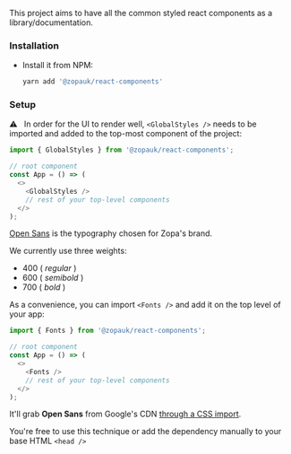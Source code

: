 This project aims to have all the common styled react components as a library/documentation.

### Installation

- Install it from NPM:

  ```bash
  yarn add '@zopauk/react-components'
  ```

### Setup

⚠️ &nbsp;&nbsp;In order for the UI to render well, `<GlobalStyles />` needs to be imported and added to the top-most component of the project:

```ts static
import { GlobalStyles } from '@zopauk/react-components';

// root component
const App = () => (
  <>
    <GlobalStyles />
    // rest of your top-level components
  </>
);
```

[Open Sans](https://fonts.google.com/specimen/Open+Sans) is the typography chosen for Zopa's brand.

We currently use three weights:

- 400 ( _regular_ )
- 600 ( _semibold_ )
- 700 ( _bold_ )

As a convenience, you can import `<Fonts />` and add it on the top level of your app:

```ts static
import { Fonts } from '@zopauk/react-components';

// root component
const App = () => (
  <>
    <Fonts />
    // rest of your top-level components
  </>
);
```

It'll grab **Open Sans** from Google's CDN [through a CSS import](https://github.com/zopaUK/react-components/blob/master/src/components/styles/Fonts.tsx#L3-L5).

You're free to use this technique or add the dependency manually to your base HTML `<head />`
